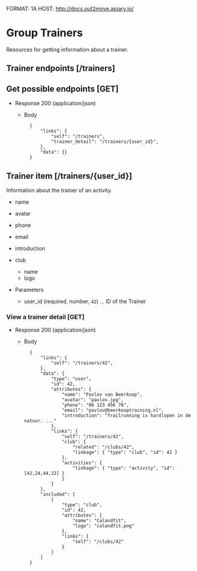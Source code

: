 FORMAT: 1A
HOST: http://docs.out2move.apiary.io/

# Group Trainers

Resources for getting information about a trainer.

## Trainer endpoints [/trainers]

## Get possible endpoints [GET]

+ Response 200 (application/json)

    + Body

            {
                "links": {
                    "self": "/trainers",
                    "trainer_detail": "/trainers/{user_id}",
                },
                "data": {}
            }

## Trainer item [/trainers/{user_id}]

Information about the trainer of an activity.

+ name
+ avatar
+ phone
+ email
+ introduction
+ club
    + name
    + logo

+ Parameters
    + user_id (required, number, `42`) ... ID of the Trainer

### View a trainer detail [GET]

+ Response 200 (application/json)

    + Body

            {
                "links": {
                    "self": "/trainers/42",
                },
                "data": {
                    "type": "user",
                    "id": 42,
                    "attributes": {
                        "name": "Pavlov van Beerkoop",
                        "avatar": "pavlov.jpg",
                        "phone": "06 123 456 78",
                        "email": "pavlov@beerkooptraining.nl",
                        "introduction": "Trailrunning is hardlopen in de natuur. ..."
                    },
                    "links": {
                        "self": "/trainers/42",
                        "club": {
                            "related": "/clubs/42",
                            "linkage": { "type": "club", "id": 42 }
                        },
                        "activities": {
                            "linkage": { "type": "activity", "id": [42,24,44,22] }
                        }
                    }
                },
                "included": [
                    {
                        "type": "club",
                        "id": 42,
                        "attributes": {
                            "name": "Calandfit",
                            "logo": "calandfit.png"
                        },
                        "links": {
                            "self": "/clubs/42"
                        }
                    }
                ]
            }
